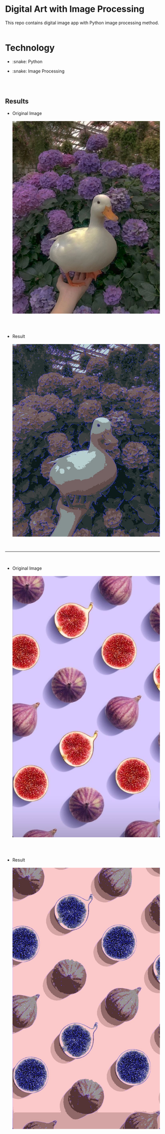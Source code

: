 # Digital Art with Image Processing

This repo contains digital image app with Python image processing method.
<br><br>
<h1>Technology</h1>
<ul>
<li> :snake: Python </li>
</ul>
<ul>
<li> :snake: Image Processing </li>
</ul>
<br><br>

<h2>Results</h2>

* Original Image <br><br>
![d.jpg](https://github.com/SeymaAtmaca/Digital_Art_with_Image_Processing/blob/main/images/d.jpg)


<br><br>
* Result <br><br>
![result.jpg](https://github.com/SeymaAtmaca/Digital_Art_with_Image_Processing/blob/main/images/result.jpg)

<br>
<hr><br>

* Original Image <br><br>
![d.jpg](https://github.com/SeymaAtmaca/Digital_Art_with_Image_Processing/blob/main/images/k1.jpg)


<br><br>
* Result <br><br>
![result.jpg](https://github.com/SeymaAtmaca/Digital_Art_with_Image_Processing/blob/main/images/result1.jpg)
